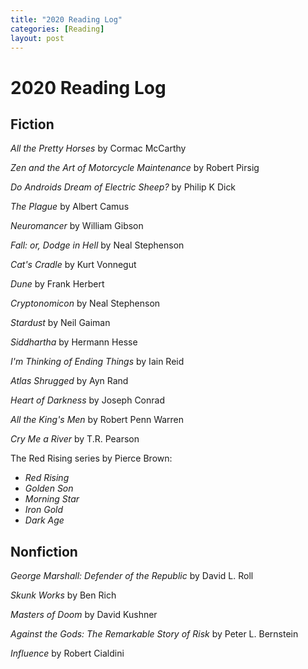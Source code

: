```yaml
---
title: "2020 Reading Log"
categories: [Reading]
layout: post
---
```

# 2020 Reading Log

## Fiction
_All the Pretty Horses_ by Cormac McCarthy

_Zen and the Art of Motorcycle Maintenance_ by Robert Pirsig

_Do Androids Dream of Electric Sheep?_ by Philip K Dick

_The Plague_ by Albert Camus

_Neuromancer_ by William Gibson

_Fall: or, Dodge in Hell_ by Neal Stephenson

_Cat's Cradle_ by Kurt Vonnegut

_Dune_ by Frank Herbert

_Cryptonomicon_ by Neal Stephenson

_Stardust_ by Neil Gaiman

_Siddhartha_ by Hermann Hesse

_I'm Thinking of Ending Things_ by Iain Reid

_Atlas Shrugged_ by Ayn Rand

_Heart of Darkness_ by Joseph Conrad

_All the King's Men_ by Robert Penn Warren

_Cry Me a River_ by T.R. Pearson

The Red Rising series by Pierce Brown:
* _Red Rising_
* _Golden Son_
* _Morning Star_
* _Iron Gold_
* _Dark Age_

## Nonfiction
_George Marshall: Defender of the Republic_ by David L. Roll

_Skunk Works_ by Ben Rich

_Masters of Doom_ by David Kushner

_Against the Gods: The Remarkable Story of Risk_ by Peter L. Bernstein

_Influence_ by Robert Cialdini
